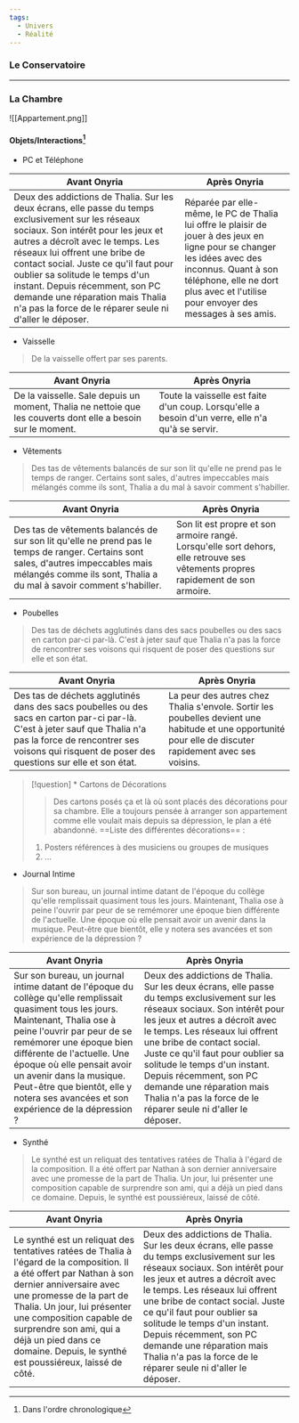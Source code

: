 ```yaml
---
tags:
  - Univers
  - Réalité
---
```

### Le Conservatoire

---
### La Chambre

![[Appartement.png]]
#### Objets/Interactions[^2]

- PC et Téléphone

| Avant Onyria                                                                                                                                                                                                                                                                                                                                                                                                                 | Après Onyria                                                                                                                                                                                                                           |
| ---------------------------------------------------------------------------------------------------------------------------------------------------------------------------------------------------------------------------------------------------------------------------------------------------------------------------------------------------------------------------------------------------------------------------- | -------------------------------------------------------------------------------------------------------------------------------------------------------------------------------------------------------------------------------------- |
| Deux des addictions de Thalia. Sur les deux écrans, elle passe du temps exclusivement sur les réseaux sociaux. Son intérêt pour les jeux et autres a décroît avec le temps. Les réseaux lui offrent une bribe de contact social. Juste ce qu'il faut pour oublier sa solitude le temps d'un instant. Depuis récemment, son PC demande une réparation mais Thalia n'a pas la force de le réparer seule ni d'aller le déposer. | Réparée par elle-même, le PC de Thalia lui offre le plaisir de jouer à des jeux en ligne pour se changer les idées avec des inconnus. Quant à son téléphone, elle ne dort plus avec et l'utilise pour envoyer des messages à ses amis. |

- Vaisselle

> De la vaisselle offert par ses parents.

| Avant Onyria                                                                                                 | Après Onyria                                                                                           |
| ------------------------------------------------------------------------------------------------------------ | ------------------------------------------------------------------------------------------------------ |
| De la vaisselle. Sale depuis un moment, Thalia ne nettoie que les couverts dont elle a besoin sur le moment. | Toute la vaisselle est faite d'un coup. Lorsqu'elle a besoin d'un verre, elle n'a qu'à se servir. <br> |

- Vêtements

> Des tas de vêtements balancés de sur son lit qu'elle ne prend pas le temps de ranger. Certains sont sales, d'autres impeccables mais mélangés comme ils sont, Thalia a du mal à savoir comment s'habiller.

| Avant Onyria                                                                                                                                                                                               | Après Onyria                                                                                                                         |
| ---------------------------------------------------------------------------------------------------------------------------------------------------------------------------------------------------------- | ------------------------------------------------------------------------------------------------------------------------------------ |
| Des tas de vêtements balancés de sur son lit qu'elle ne prend pas le temps de ranger. Certains sont sales, d'autres impeccables mais mélangés comme ils sont, Thalia a du mal à savoir comment s'habiller. | Son lit est propre et son armoire rangé. Lorsqu'elle sort dehors, elle retrouve ses vêtements propres rapidement de son armoire.<br> |

- Poubelles

> Des tas de déchets agglutinés dans des sacs poubelles ou des sacs en carton par-ci par-là. C'est à jeter sauf que Thalia n'a pas la force de rencontrer ses voisons qui risquent de poser des questions sur elle et son état.

| Avant Onyria                                                                                                                                                                                                                  | Après Onyria                                                                                                                                                 |
| ----------------------------------------------------------------------------------------------------------------------------------------------------------------------------------------------------------------------------- | ------------------------------------------------------------------------------------------------------------------------------------------------------------ |
| Des tas de déchets agglutinés dans des sacs poubelles ou des sacs en carton par-ci par-là. C'est à jeter sauf que Thalia n'a pas la force de rencontrer ses voisons qui risquent de poser des questions sur elle et son état. | La peur des autres chez Thalia s'envole. Sortir les poubelles devient une habitude et une opportunité pour elle de discuter rapidement avec ses voisins.<br> |

> [!question] * Cartons de Décorations
> > Des cartons posés ça et là où sont placés des décorations pour sa chambre. Elle a toujours pensée à arranger son appartement comme elle voulait mais depuis sa dépression, le plan a été abandonné. ==Liste des différentes décorations== :
> 	1. Posters références à des musiciens ou groupes de musiques
> 	2. ...

-  Journal Intime

> Sur son bureau, un journal intime datant de l'époque du collège qu'elle remplissait quasiment tous les jours. Maintenant, Thalia ose à peine l'ouvrir par peur de se remémorer une époque bien différente de l'actuelle. Une époque où elle pensait avoir un avenir dans la musique. Peut-être que bientôt, elle y notera ses avancées et son expérience de la dépression ?

| Avant Onyria                                                                                                                                                                                                                                                                                                                                                                | Après Onyria                                                                                                                                                                                                                                                                                                                                                                                                                      |
| --------------------------------------------------------------------------------------------------------------------------------------------------------------------------------------------------------------------------------------------------------------------------------------------------------------------------------------------------------------------------- | --------------------------------------------------------------------------------------------------------------------------------------------------------------------------------------------------------------------------------------------------------------------------------------------------------------------------------------------------------------------------------------------------------------------------------- |
| Sur son bureau, un journal intime datant de l'époque du collège qu'elle remplissait quasiment tous les jours. Maintenant, Thalia ose à peine l'ouvrir par peur de se remémorer une époque bien différente de l'actuelle. Une époque où elle pensait avoir un avenir dans la musique. Peut-être que bientôt, elle y notera ses avancées et son expérience de la dépression ? | Deux des addictions de Thalia. Sur les deux écrans, elle passe du temps exclusivement sur les réseaux sociaux. Son intérêt pour les jeux et autres a décroît avec le temps. Les réseaux lui offrent une bribe de contact social. Juste ce qu'il faut pour oublier sa solitude le temps d'un instant. Depuis récemment, son PC demande une réparation mais Thalia n'a pas la force de le réparer seule ni d'aller le déposer. <br> |
- Synthé

> Le synthé est un reliquat des tentatives ratées de Thalia à l'égard de la composition. Il a été offert par Nathan à son dernier anniversaire avec une promesse de la part de Thalia. Un jour, lui présenter une composition capable de surprendre son ami, qui a déjà un pied dans ce domaine. Depuis, le synthé est poussiéreux, laissé de côté.

| Avant Onyria                                                                                                                                                                                                                                                                                                                                      | Après Onyria                                                                                                                                                                                                                                                                                                                                                                                                                      |
| ------------------------------------------------------------------------------------------------------------------------------------------------------------------------------------------------------------------------------------------------------------------------------------------------------------------------------------------------- | --------------------------------------------------------------------------------------------------------------------------------------------------------------------------------------------------------------------------------------------------------------------------------------------------------------------------------------------------------------------------------------------------------------------------------- |
| Le synthé est un reliquat des tentatives ratées de Thalia à l'égard de la composition. Il a été offert par Nathan à son dernier anniversaire avec une promesse de la part de Thalia. Un jour, lui présenter une composition capable de surprendre son ami, qui a déjà un pied dans ce domaine. Depuis, le synthé est poussiéreux, laissé de côté. | Deux des addictions de Thalia. Sur les deux écrans, elle passe du temps exclusivement sur les réseaux sociaux. Son intérêt pour les jeux et autres a décroît avec le temps. Les réseaux lui offrent une bribe de contact social. Juste ce qu'il faut pour oublier sa solitude le temps d'un instant. Depuis récemment, son PC demande une réparation mais Thalia n'a pas la force de le réparer seule ni d'aller le déposer. <br> |


[^1]: À décider...

[^2]: Dans l'ordre chronologique
